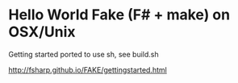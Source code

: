 Hello World Fake (F# + make) on OSX/Unix
==

Getting started ported to use sh, see build.sh

http://fsharp.github.io/FAKE/gettingstarted.html
